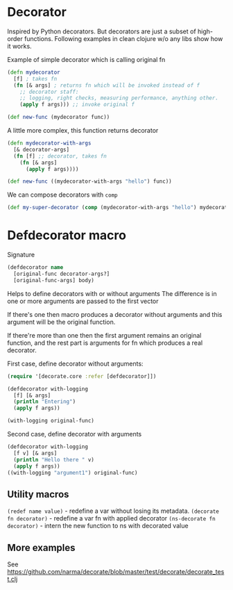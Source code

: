 # Decorator
Inspired by Python decorators.
But decorators are just a subset of high-order functions.
Following examples in clean clojure w/o any libs show how it works.

Example of simple decorator which is calling original fn

```clojure
(defn mydecorator
  [f] ; takes fn
  (fn [& args] ; returns fn which will be invoked instead of f
    ;; decorator staff:
    ;; logging, right checks, measuring performance, anything other.
    (apply f args))) ;; invoke original f

(def new-func (mydecorator func))
```

A little more complex, this function returns decorator
```clojure
(defn mydecorator-with-args
  [& decorator-args]
  (fn [f] ;; decorator, takes fn
    (fn [& args]
      (apply f args))))

(def new-func ((mydecorator-with-args "hello") func))
```

We can compose decorators with `comp`

```clojure
(def my-super-decorator (comp (mydecorator-with-args "hello") mydecorator))
```

# Defdecorator macro

Signature
```clojure
(defdecorator name
  [original-func decorator-args?]
  [original-func-args] body)
```

Helps to define decorators with or without arguments
The difference is in one or more arguments are passed to the first vector

If there's one then macro produces a decorator without arguments
and this argument will be the original function.

If there're more than one then the first argument remains an original function,
and the rest part is arguments for fn which produces a real decorator.


First case, define decorator without arguments:
```clojure
(require '[decorate.core :refer [defdecorator]])

(defdecorator with-logging
  [f] [& args]
  (println "Entering")
  (apply f args))

(with-logging original-func)
```

Second case, define decorator with arguments

```clojure
(defdecorator with-logging
  [f v] [& args]
  (println "Hello there " v)
  (apply f args))
((with-logging "argument1") original-func)
```

## Utility macros

`(redef name value)` - redefine a var without losing its metadata.
`(decorate fn decorator)` - redefine a var fn with applied decorator
`(ns-decorate fn decorator)` - intern the new function to ns with decorated value


## More examples
See https://github.com/narma/decorate/blob/master/test/decorate/decorate_test.clj
